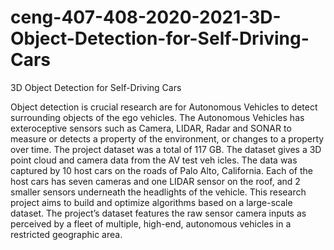 # ceng-407-408-2020-2021-3D-Object-Detection-for-Self-Driving-Cars
3D Object Detection for Self-Driving Cars

Object detection is crucial research are for Autonomous Vehicles to detect surrounding objects of the ego vehicles. The Autonomous Vehicles has exteroceptive sensors such as Camera, LIDAR, Radar and SONAR to measure or detects a property of the environment, or changes to a property over time. The project dataset was a total of 117 GB. The dataset gives a 3D point cloud and camera data from the AV test veh icles. The data was captured by 10 host cars on the roads of Palo Alto, California. Each of the host cars has seven cameras and one LIDAR sensor on the roof, and 2 smaller sensors underneath the headlights of the vehicle. This research project aims to build and optimize algorithms based on a large-scale dataset. The project’s dataset features the raw sensor camera inputs as perceived by a fleet of multiple, high-end, autonomous vehicles in a restricted geographic area.
